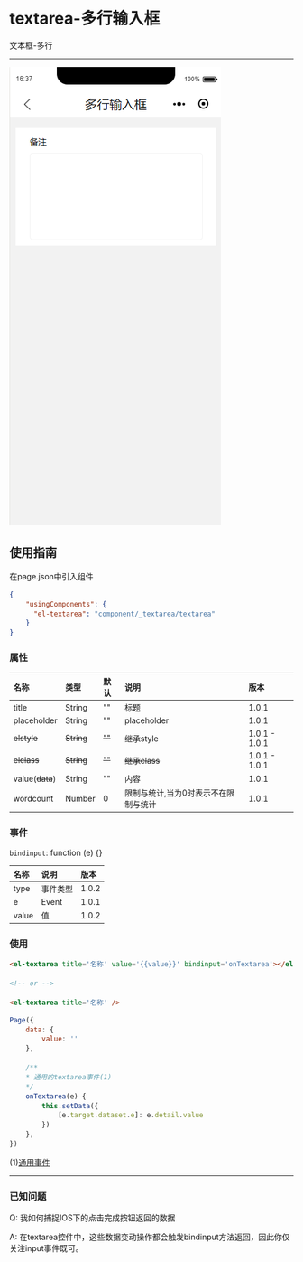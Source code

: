 # textarea-多行输入框

文本框-多行

---

![](/assets/textarea01.png)

## 使用指南

在page.json中引入组件

```json
{
    "usingComponents": {
      "el-textarea": "component/_textarea/textarea"
    }
}
```

### 属性

| 名称 | 类型 | 默认 | 说明 | 版本 |
| :--- | :--- | :--- | :--- | :--- |
| title | String | "" | 标题 | 1.0.1 |
| placeholder | String | "" | placeholder | 1.0.1 |
| ~~elstyle~~ | ~~String~~ | ~~""~~ | ~~继承style~~ | 1.0.1 - 1.0.1 |
| ~~elclass~~ | ~~String~~ | ~~""~~ | ~~继承class~~ | 1.0.1 - 1.0.1 |
| value\(~~data~~\) | String | "" | 内容 | 1.0.1 |
| wordcount | Number | 0 | 限制与统计,当为0时表示不在限制与统计 | 1.0.1 |

### 事件

`bindinput`: function \(e\) {}

| 名称 | 说明 | 版本 |
| :--- | :--- | :--- |
| type | 事件类型 | 1.0.2 |
| e | Event | 1.0.1 |
| value | 值 | 1.0.2 |

### 使用

```html
<el-textarea title='名称' value='{{value}}' bindinput='onTextarea'></el-textarea>

<!-- or -->

<el-textarea title='名称' />
```

```js
Page({
    data: {
        value: ''
    },

    /**
    * 通用的textarea事件(1)
    */
    onTextarea(e) {
        this.setData({
            [e.target.dataset.e]: e.detail.value
        })
    },
})
```

\(1\)[通用事件](/tong-yong-shi-jian.md)

---

### 已知问题

Q: 我如何捕捉IOS下的点击完成按钮返回的数据

A: 在textarea控件中，这些数据变动操作都会触发bindinput方法返回，因此你仅关注input事件既可。

